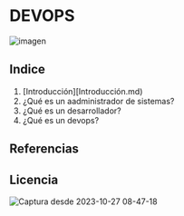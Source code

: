 <!--EMCABEZADOS-->
# DEVOPS
![imagen](https://github.com/salvap1/devops/assets/148747030/e746a890-883e-4e5b-8cbc-e95eab597bb8)
## Indice
1. [Introducción][Introducción.md)
2. ¿Qué es un aadministrador de sistemas?
3. ¿Qué es un desarrollador?
4. ¿Qué es un devops?

## Referencias
## Licencia
![Captura desde 2023-10-27 08-47-18](https://github.com/salvap1/devops/assets/148747030/f1e7d7d2-bf5c-417b-9191-0677e2038b9b)
